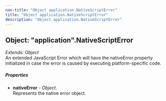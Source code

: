 ```yaml
---
nav-title: "Object application.NativeScriptError"
title: "Object application.NativeScriptError"
description: "Object application.NativeScriptError"
---
```

## Object: "application".NativeScriptError  
_Extends:_ _Object_  
An extended JavaScript Error which will have the nativeError property initialized in case the error is caused by executing platform-specific code.

##### Properties
 - **nativeError** - _Object_.    
  Represents the native error object.